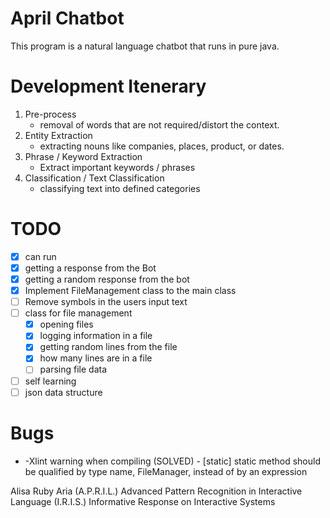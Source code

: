 # April Chatbot
This program is a natural language chatbot that runs in pure java.


# Development Itenerary
1. Pre-process
	- removal of words that are not required/distort the context.
2. Entity Extraction
	- extracting nouns like companies, places, product, or dates.
3. Phrase / Keyword Extraction
	- Extract important keywords / phrases
4. Classification / Text Classification
	- classifying text into defined categories

# TODO
- [x] can run
- [x] getting a response from the Bot
- [x] getting a random response from the bot
- [x] Implement FileManagement class to the main class
- [ ] Remove symbols in the users input text
- [ ] class for file management
	- [x] opening files
	- [x] logging information in a file
	- [x] getting random lines from the file
	- [x] how many lines are in a file
	- [ ] parsing file data
- [ ] self learning
- [ ] json data structure

# Bugs
- -Xlint warning when compiling (SOLVED)
		-  [static] static method should be qualified by type name, FileManager, instead of by an expression

Alisa
Ruby
Aria
(A.P.R.I.L.) Advanced Pattern Recognition in Interactive Language
(I.R.I.S.) Informative Response on Interactive Systems
